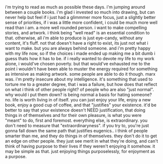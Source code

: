 i'm trying to read as much as possible these days. i'm jumping around between a couple books. i'm glad i invested so much into drawing, but can never help but feel if i just had a glimmmer more focus, just a slightly better sense of priorities, if i was a little more confident, i could be much more well read than i am. a more well rounded person. i want to make compelling stories, and artwork. i think being "well read" is an essential condition to that. otherwise, all i'm able to produce is just eye-candy, without any content, it's fluff. not that doesn't have a right to exist, its just not what i want to make.
but you are always behind someone. and i'm pretty happy with my life now, so if the choices i made ended up making me a bit dumb i guess thats how it has to be. if i really wanted to devote my life to my work alone, i would've chosen poverty. but that would've exhausted me to the point i wouldn't have been able to muster the energy required for something as intensive as making artwork. some people are able to do it though. marx was.
i'm pretty insecure about my intelligence. it's something that used to torture me to a greater degree, that i was a failure, but how does that reflect on what i think of other people right? of people who are also "just normal". why would i put them down? is being normal a basis for hating someone? no. life is worth living in of itself. 
you can just enjoy your life, enjoy a new book, enjoy a good cup of coffee, and that "justifies" your existence. it'd be better to say that your existence doesn't NEED justification, that doing things in of themselves and for their own pleasure, is what you were "meant" to do, first and foremost. everything else, is extraordinary. you don't need to measure that "extraordinaryness". if you try to, you're just gonna fall down the same path that justifies eugenics..
i think of people smarter than me, and they do things in of themselves. they don't do it to get an edge on other people. they just see merit in what they're doing, and can't think of having purpose to their lives if they weren't enjoying it somehow. it may be simple as that. just enjoying things purposelessly, for enjoyment as a purpose.